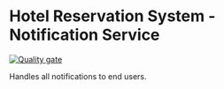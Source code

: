 # Hotel Reservation System - Notification Service
[![Quality gate](https://sonarcloud.io/api/project_badges/quality_gate?project=arghyagiri_notification-service)](https://sonarcloud.io/summary/new_code?id=arghyagiri_notification-service)

Handles all notifications to end users.
